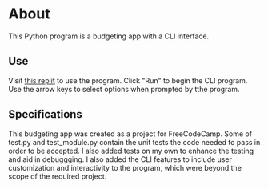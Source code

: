 # About
This Python program is a budgeting app with a CLI interface.

## Use
Visit [this replit](https://replit.com/@njhaus/CLI-Budgeting-App) to use the program. Click "Run" to begin the CLI program. Use the arrow keys to select options when prompted by tthe program.

## Specifications
This budgeting app was created as a project for FreeCodeCamp. Some of test.py and test_module.py contain the unit tests the code needed to pass in order to be accepted. I also added tests on my own to enhance the testing and aid in debuggging. I also added the CLI features to include user customization and interactivity to the program, which were beyond the scope of the required project.